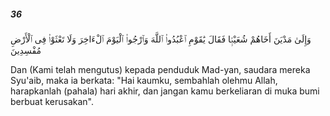 ##### 36

<span class="ayah">وَإِلَىٰ مَدْيَنَ أَخَاهُمْ شُعَيْبًۭا فَقَالَ يَٰقَوْمِ ٱعْبُدُوا۟ ٱللَّهَ وَٱرْجُوا۟ ٱلْيَوْمَ ٱلْءَاخِرَ وَلَا تَعْثَوْا۟ فِى ٱلْأَرْضِ مُفْسِدِينَ</span>

<span class="ayah_translation">Dan (Kami telah mengutus) kepada penduduk Mad-yan, saudara mereka Syu'aib, maka ia berkata: "Hai kaumku, sembahlah olehmu Allah, harapkanlah (pahala) hari akhir, dan jangan kamu berkeliaran di muka bumi berbuat kerusakan".</span>
